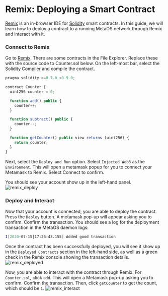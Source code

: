 # Remix: Deploying a Smart Contract
[Remix](http://remix.ethereum.org/) is an in-browser IDE for [Solidity](https://github.com/ethereum/solidity) smart contracts. 
In this guide, we will learn how to deploy a contract to a running MetaOS network through Remix and interact with it.

### Connect to Remix
Go to [Remix](http://remix.ethereum.org/). There are some contracts in the File Explorer. 
Replace these with the source code to Counter.sol below. On the left-most bar, select the Solidity Compiler and compile the contract.
```js
pragma solidity >=0.7.0 <0.9.0;

contract Counter {
  uint256 counter = 0;

  function add() public {
    counter++;
  }

  function subtract() public {
    counter--;
  }

  function getCounter() public view returns (uint256) {
    return counter;
  }
}
```
Next, select the `Deploy and Run` option. Select `Injected Web3` as the `Environment`. 
This will open a metamask popup for you to connect your Metamask to Remix. Select Connect to confirm.

You should see your account show up in the left-hand panel.
![remix_deploy](/docs/static/remix_deploy.png)

### Deploy and Interact

Now that your account is connected, you are able to deploy the contract. Press the `Deploy` button. 
A metamask pop-up will appear asking you to confirm. Confirm the transaction. 
You should see a log for the deployment transaction in the MetaOS daemon logs:

```bash
I[2020-07-15|17:26:43.155] Added good transaction                       module=mempool tx=877A8E6600FA27EC2B2362719274314977B243671DC4E5F8796ED97FFC0CBE42 res="&{CheckTx:log:\"[]\" gas_wanted:121193 }" height=31 total=1
```

Once the contract has been successfully deployed, you will see it show up in the `Deployed Contracts` section in the left-hand side, as well as a green check in the Remix console showing the transaction details.
![remix_deployed](/docs/static/remix_deployed.png)

Now, you are able to interact with the contract through Remix. For `Counter.sol`, click `add`. This will open a Metamask pop-up asking you to confirm. Confirm the transaction. Then, click `getCounter` to get the count, which should be `1`.
![remix_interact](/docs/static/remix_interact.png)


